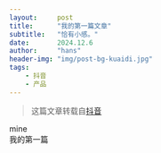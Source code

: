 ```yaml
---
layout:     post
title:      "我的第一篇文章"
subtitle:   "恰有小感。"
date:       2024.12.6
author:     "hans"
header-img: "img/post-bg-kuaidi.jpg"
tags:
    - 抖音
    - 产品
---
```


> 这篇文章转载自[抖音](http://www.douyin.com)


<div>
    mine
    <br>我的第一篇
</div>
